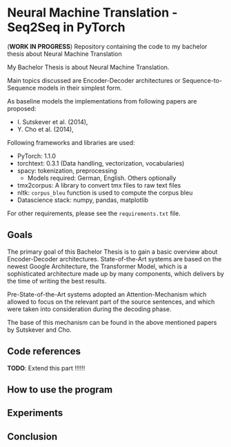 # Neural Machine Translation - Seq2Seq in PyTorch
(**WORK IN PROGRESS**)
Repository containing the code to my bachelor thesis about Neural Machine Translation

My Bachelor Thesis is about Neural Machine Translation. 

Main topics discussed are Encoder-Decoder architectures or Sequence-to-Sequence models in their simplest form. 

As baseline models the implementations from following papers are proposed:
- I. Sutskever et al. (2014), 
- Y. Cho et al. (2014),


Following frameworks and libraries are used:
- PyTorch: 1.1.0
- torchtext: 0.3.1 (Data handling, vectorization, vocabularies)
- spacy: tokenization, preprocessing
    - Models required: German, English. Others optionally
- tmx2corpus: A library to convert tmx files to raw text files
- nltk: `corpus_bleu` function is used to compute the corpus bleu
- Datascience stack: numpy, pandas, matplotlib

For other requirements, please see the `requirements.txt` file.


## Goals

The primary goal of this Bachelor Thesis is to gain a basic overview about Encoder-Decoder architectures. 
State-of-the-Art systems are based on the newest Google Architecture, the Transformer Model, which is a sophisticated architecture made up by many components, which delivers by the time of writing the best results.

Pre-State-of-the-Art systems adopted an Attention-Mechanism which allowed to focus on the relevant part of the source sentences, and which were taken into consideration during the decoding phase.

The base of this mechanism can be found in the above mentioned papers by Sutskever and Cho. 

## Code references
**TODO**: Extend this part !!!!!!

## How to use the program

## Experiments

## Conclusion
